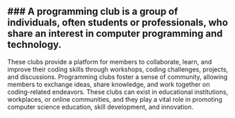 ## ### A programming club is a group of individuals, often students or professionals, who share an interest in computer programming and technology. 
These clubs provide a platform for members to collaborate, learn, and improve their coding skills through workshops, coding challenges, projects, and discussions. Programming clubs foster a sense of community, allowing members to exchange ideas, share knowledge, and work together on coding-related endeavors. These clubs can exist in educational institutions, workplaces, or online communities, and they play a vital role in promoting computer science education, skill development, and innovation.
